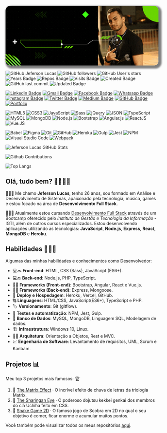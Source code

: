 <!-- Cover -->
<p align="center">
	<img 
		alt="cover" 
		loading="lazy"
		src="./img/cover.gif" 
		style="border-radius: 15px; box-shadow: 5px 5px 5px 5px rgba(0,0,0,.5);" 
		title="Jeferson Lucas" 
	>
</p>

<!-- Info repo -->
<p align="left">
	<img alt="GitHub Jeferson Lucas" src="https://img.shields.io/badge/GitHub-JefersonLucas-6ad600?style=plastic&color=6ad600" title="GitHub Jeferson Lucas" />
	<img alt="GitHub followers" src="https://img.shields.io/github/followers/JefersonLucas?style=plastic&color=6ad600" title="GitHub followers" />
	<img alt="GitHub User's stars" src="https://img.shields.io/github/stars/JefersonLucas?style=plastic&color=6ad600" title="GitHub User's stars" />
	<img alt="Years Badge" src="https://badges.pufler.dev/years/JefersonLucas?style=plastic&color=6ad600" title="Years Badge" />
	<img alt="Repos Badge" src="https://badges.pufler.dev/repos/JefersonLucas?style=plastic&color=6ad600" title="Repos Badge" />
	<img alt="Visits Badge" src="https://badges.pufler.dev/visits/JefersonLucas/JefersonLucas?style=plastic&color=6ad600" title="Visits Badge" />
	<img alt="Created Badge" src="https://badges.pufler.dev/created/JefersonLucas/JefersonLucas?style=plastic&color=6ad600" title="Created Badge" />
	<img alt="GitHub last commit" src="https://img.shields.io/github/last-commit/JefersonLucas/JefersonLucas?style=plastic&color=6ad600" title="GitHub last commit" />
	<img alt="Updated Badge" src="https://badges.pufler.dev/updated/JefersonLucas/JefersonLucas?style=plastic&color=6ad600" title="Updated Badge" />
</p>

<!-- Social Networks -->
<p align="left">
	<a href="https://www.linkedin.com/in/jeferson-lucas/" target="_black"><img alt="Linkedin Badge" src="https://img.shields.io/badge/-Jeferson%20Lucas-blue?&style=plastic&logo=Linkedin&logoColor=white" title="Linkedin Badge" /></a>
	<a href="mailto:jeferson.luckas@gmail.com" target="_black"><img alt="Gmail Badge" src="https://img.shields.io/badge/-jeferson.luckas-c14438?&style=plastic&logo=Gmail&logoColor=white" title="Gmail Badge" /></a>
	<a href="https://www.facebook.com/profile.php?id=100004317732004" target="_black"><img alt="Facebook Badge" src="https://img.shields.io/badge/-Jeferson%20Lucas-blue?&style=plastic&logo=Facebook&logoColor=white&link=https://www.facebook.com/profile.php?id=100004317732004" title="Facebook Badge" /></a>
	<a href="https://api.whatsapp.com/send?phone=+556198453785&text=Olá,+tudo+bem?&source=&data=&app_absent=" target="_black"><img alt="Whatsapp Badge" src="https://img.shields.io/badge/-Jeferson%20Lucas-4fc65a?&style=plastic&logo=Whatsapp&logoColor=white" title="Whatsapp Badge" /></a>
	<a href="https://www.instagram.com/jeferson.luckas/" target="_black"><img alt="nstagram Badge" src="https://img.shields.io/badge/-jeferson.luckas-ec544c?&style=plastic&logo=Instagram&logoColor=white" title="Instagram Badge" /></a>
	<a href="https://twitter.com/JefersonLuckas" target="_black"><img alt="Twitter Badge" src="https://img.shields.io/badge/-JefersonLuckas-fff?fff&style=plastic&logo=twitter" title="Twitter Badge" /></a>
	<a href="https://medium.com/@jeferson.luckas" target="_black"><img alt="Medium Badge" src="https://img.shields.io/badge/-@jeferson.luckas-fff?fff&style=plastic&logo=medium&logoColor=black" title="Medium Badge" /></a>
	<a href="https://github.com/JefersonLucas" target="_black"><img alt="GitHub Badge" src="https://img.shields.io/badge/-JefersonLucas-fff?fff&style=plastic&logo=github&logoColor=black" title="GitHub Badge" /></a>
	<a href="https://jefersonlucas.github.io/portfolio" target="_black"><img alt="Portfólio" src="https://img.shields.io/badge/JefersonLucas-Portf%C3%B3lio-success?style=plastic&color=6ad600" title="Portfólio" /></a>
</p>

<!-- Languages, libs and frameworks -->
<p align="left">
	<img alt="HTML5" src="https://img.shields.io/badge/-HTML-fff?style=plastic&logo=HTML5" title="HTML5" />
	<img alt="CSS3" src="https://img.shields.io/badge/-CSS-fff?style=plastic&logo=CSS3&logoColor=1572B6" title="CSS3" />
	<img alt="JavaScript" src="https://img.shields.io/badge/-JavaScript-fff?fff&style=plastic&logo=javascript&logoColor=f7ab00" title="JavaScript" />
	<img alt="Sass" src="https://img.shields.io/badge/-Sass-ffffff?style=plastic&logo=sass" title="Sass" />
	<img alt="jQuery" src="https://img.shields.io/badge/-jQuery-fff?style=plastic&logo=jquery&logoColor=4878a0" title="jQuery" />
	<img alt="JSON" src="https://img.shields.io/badge/-JSON-fff?style=plastic&logo=json&logoColor=1a1a1a" title="JSON" />
	<img alt="TypeScript" src="https://img.shields.io/badge/-TypeScript-fff?style=plastic&logo=typescript" title="TypeScript" />
	<img alt="MySQL" src="https://img.shields.io/badge/-MySQL-fff?style=plastic&logoColor=00758f&logo=mysql" title="MySQL" />
	<img alt="MongoDB" src="https://img.shields.io/badge/-MongoDB-fff?style=plastic&logoColor=009547&logo=mongodb" title="MongoDB" />
	<img alt="Node.js" src="https://img.shields.io/badge/-Node.js-fff?style=plastic&logoColor=fff&logo=node.js&logoColor=5B9856" title="Node.js" />
	<img alt="Bootstrap" src="https://img.shields.io/badge/-Bootstrap-fff?style=plastic&logo=bootstrap&logoColor=563D7C" title="Bootstrap" />
	<img alt="Angular.js" src="https://img.shields.io/badge/-Angular-fff?style=plastic&logo=angular&logoColor=af2d2f" title="Angular.js" />
	<img alt="ReactJS" src="https://img.shields.io/badge/-React-fff?style=plastic&logo=react&logoColor=18BCEE" title="ReactJS" />
	<img alt="Vue.JS" src="https://img.shields.io/badge/-Vue.JS-fff?style=plastic&logo=vue.js" title="Vue.JS" />
</p>

<!-- Tools Front-end -->
<p align="left">
	<img alt="Babel" src="https://img.shields.io/badge/-Babel-fff?style=plastic&logo=babel" title="Babel" />
	<img alt="Figma" src="https://img.shields.io/badge/-Figma-fff?fff&style=plastic&logo=figma" title="Figma" />
	<img alt="Git" src="https://img.shields.io/badge/-Git-fff?style=plastic&logo=git" title="Git" />
	<img alt="GitHub" src="https://img.shields.io/badge/-GitHub-fff?style=plastic&logo=github&logoColor=333333" title="GitHub" />
	<img alt="Heroku" src="https://img.shields.io/badge/-Heroku-fff?style=plastic&logo=heroku&logoColor=6a34a9" title="Heroku" />
	<img alt="Gulp" src="https://img.shields.io/badge/-Gulp-fff?style=plastic&logo=gulp" title="Gulp" />
	<img alt="Jest" src="https://img.shields.io/badge/-Jest-fff?style=plastic&logo=jest&logoColor=944058" title="Jest" />
	<img alt="NPM" src="https://img.shields.io/badge/-NPM-fff?style=plastic&logo=npm" title="NPM" />
	<img alt="Visual Studio Code" src="https://img.shields.io/badge/-Visual%20Studio%20Code-fff?style=plastic&logo=visual-studio-code&logoColor=007ACC" title="Visual Studio Code" />
	<img alt="Webpack" src="https://img.shields.io/badge/-Webpack-fff?style=plastic&logo=webpack&logoColor=1b74ba" title="Webpack" />
</p>

<!-- GitHub Stats -->

<p align="left">
	<img alt="Jeferson Lucas GitHub Stats" src="https://github-readme-stats.vercel.app/api?username=JefersonLucas&theme=chartreuse-dark&show_icons=true&hide_border=true" title="Jeferson Lucas GitHub Stats" />
</p>

<p align="left">
	<img alt="Github Contributions" src="https://github-readme-streak-stats.herokuapp.com/?user=JefersonLucas&theme=chartreuse-dark&hide_border=true" title="Github Contributions" />
</p>

<p align="left">
	<img alt="Top Langs" src="https://github-readme-stats.vercel.app/api/top-langs/?username=JefersonLucas&layout=compact&theme=chartreuse-dark&hide_border=true" title="Top Langs" />
</p>

## Olá, tudo bem? &#129311;&#127995;&#129492;&#127995;

👨🏻‍💻 Me chamo **Jeferson Lucas**, tenho 26 anos, sou formado em Análise e Desenvolvimento de Sistemas, apaixonado pela tecnologia, música, games e estou focado na área de **Desenvolvimento Full Stack**.

👨🏻‍🎓 Atualmente estou cursando [Desenvolvimento Full Stack](https://www.igti.com.br/custom/bootcamp-desenvolvedor-full-stack/) através de um Bootcamp oferecido pelo _Instituto de Gestão e Tecnologia da Informação_ - IGTI, além de outros cursos especializados. Estou desenvolvendo aplicações utilizando as tecnologias: **JavaScript**, **Node.js**, **Express**, **React**, **MongoDB** e **Heroku**.

## Habilidades 👨🏻‍💻

<!-- Skills -->

Algumas das minhas habilidades e conhecimentos como Desenvolvedor:

- 💻🔜 **Front-end**: HTML, CSS (Sass), JavaScript (ES6+).
- 💻🔙 **Back-end**: Node.js, PHP, TypeScript.
- 🧰🔜 **Frameworks (Front-end)**: Bootstrap, Angular, React e Vue.js.
- 🧰🔙 **Frameworks (Back-end)**: Express, Mongoose.
- 🚀 **Deploy e Hospedagem**: Heroku, Vercel, GitHub.
- 🔠 **Linguagens**: HTML/CSS, JavaScript(ES6+), TypeScript e PHP.
- 🏷️ **Versionamento**: Git (gitflow).
- 🧪 **Testes e automatização**: NPM, Jest, Gulp.
- 🎲 **Banco de Dados**: MySQL, MongoDB, Linguagem SQL, Modelagem de dados.
- 🏗️ **Infraestrutura**: Windows 10, Linux.
- 👷🏻 **Arquitetura**: Orientação a Objetos, Rest e MVC.
- 📈 **Engenharia de Software**: Levantamento de requisitos, UML, Scrum e Kanbam.

<!-- Projects -->

## Projetos 📊

Meu top 3 projetos mais famosos: 🏆

1. 🥇 [The Matrix Effect](https://github.com/JefersonLucas/the-matrix-effect) · O incrível efeito de chuva de letras da triologia Matrix.
2. 🥈 [The Sharingan Eye](https://github.com/JefersonLucas/the-sharingan-eye) · O poderoso dojutsu kekkei genkai dos membros do clã Uchiha feito em CSS.
3. 🥉 [Snake Game 2D](https://github.com/JefersonLucas/snake-game-2D) · O famoso jogo de Scobra em 2D no qual o seu objetivo é comer, ficar enorme e acumular muitos pontos.

Você também pode visualizar todos os meus repositórios [aqui](https://github.com/JefersonLucas?tab=repositories&q=&type=source&language=).
